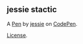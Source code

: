 jessie stactic
--------------


A [Pen](http://codepen.io/supremejrss/pen/KadZYw) by [jessie](http://codepen.io/supremejrss) on [CodePen](http://codepen.io/).

[License](http://codepen.io/supremejrss/pen/KadZYw/license).